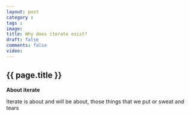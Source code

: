 ```yaml
---
layout: post
category : 
tags : 
image: 
title: Why does iterate exist?
draft: false
comments: false
video: 
---
```


{{ page.title }}
------

**About iterate**

Iterate is about and will be about, those things that we put or sweat and tears